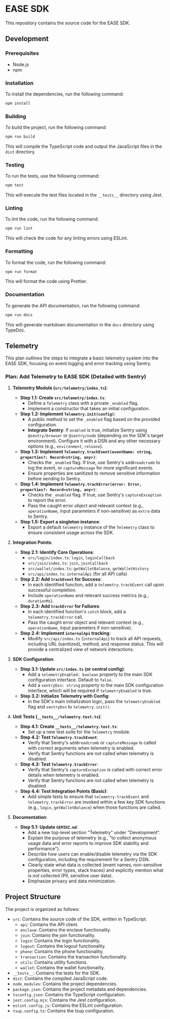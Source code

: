 # EASE SDK

This repository contains the source code for the EASE SDK.

## Development

### Prerequisites

- Node.js
- npm

### Installation

To install the dependencies, run the following command:

```bash
npm install
```

### Building

To build the project, run the following command:

```bash
npm run build
```

This will compile the TypeScript code and output the JavaScript files in the `dist` directory.

### Testing

To run the tests, use the following command:

```bash
npm test
```

This will execute the test files located in the `__tests__` directory using Jest.

### Linting

To lint the code, run the following command:

```bash
npm run lint
```

This will check the code for any linting errors using ESLint.

### Formatting

To format the code, run the following command:

```bash
npm run format
```

This will format the code using Prettier.

### Documentation

To generate the API documentation, run the following command:

```bash
npm run docs
```

This will generate markdown documentation in the `docs` directory using TypeDoc.

## Telemetry

This plan outlines the steps to integrate a basic telemetry system into the EASE SDK, focusing on event logging and error tracking using Sentry.

### Plan: Add Telemetry to EASE SDK (Detailed with Sentry)

1.  **Telemetry Module (`src/telemetry/index.ts`)**:
    - **Step 1.1: Create `src/telemetry/index.ts`**:
      - Define a `Telemetry` class with a private `_enabled` flag.
      - Implement a constructor that takes an initial configuration.
    - **Step 1.2: Implement `Telemetry.init(config)`**:
      - A public method to set the `_enabled` flag based on the provided configuration.
      - **Integrate Sentry**: If `enabled` is true, initialize Sentry using `@sentry/browser` or `@sentry/node` (depending on the SDK's target environment). Configure it with a DSN and any other necessary options (e.g., `environment`, `release`).
    - **Step 1.3: Implement `Telemetry.trackEvent(eventName: string, properties?: Record<string, any>)`**:
      - Checks the `_enabled` flag. If true, use Sentry's `addBreadcrumb` to log the event, or `captureMessage` for more significant events.
      - Ensure properties are sanitized to remove sensitive information before sending to Sentry.
    - **Step 1.4: Implement `Telemetry.trackError(error: Error, properties?: Record<string, any>)`**:
      - Checks the `_enabled` flag. If true, use Sentry's `captureException` to report the error.
      - Pass the caught error object and relevant context (e.g., `operationName`, input parameters if non-sensitive) as `extra` data to Sentry.
    - **Step 1.5: Export a singleton instance**:
      - Export a default `telemetry` instance of the `Telemetry` class to ensure consistent usage across the SDK.

2.  **Integration Points**:
    - **Step 2.1: Identify Core Operations**:
      - `src/login/index.ts`: `login`, `loginCallback`
      - `src/join/index.ts`: `join`, `joinCallback`
      - `src/wallet/index.ts`: `getWalletBalance`, `getWalletHistory`
      - `src/api/index.ts`: `internalApi` (for all API calls)
    - **Step 2.2: Add `trackEvent` for Success**:
      - In each identified function, add a `telemetry.trackEvent` call upon successful completion.
      - Include `operationName` and relevant success metrics (e.g., `durationMs`).
    - **Step 2.3: Add `trackError` for Failures**:
      - In each identified function's `catch` block, add a `telemetry.trackError` call.
      - Pass the caught error object and relevant context (e.g., `operationName`, input parameters if non-sensitive).
    - **Step 2.4: Implement `internalApi` tracking**:
      - Modify `src/api/index.ts` (`internalApi`) to track all API requests, including URL (sanitized), method, and response status. This will provide a centralized view of network interactions.

3.  **SDK Configuration**:
    - **Step 3.1: Update `src/index.ts` (or central config)**:
      - Add a `telemetryEnabled: boolean` property to the main SDK configuration interface. Default to `false`.
      - Add a `sentryDsn: string` property to the main SDK configuration interface, which will be required if `telemetryEnabled` is true.
    - **Step 3.2: Initialize Telemetry with Config**:
      - In the SDK's main initialization logic, pass the `telemetryEnabled` flag and `sentryDsn` to `telemetry.init()`.

4.  **Unit Tests (`__tests__/telemetry.test.ts`)**:
    - **Step 4.1: Create `__tests__/telemetry.test.ts`**:
      - Set up a new test suite for the `Telemetry` module.
    - **Step 4.2: Test `Telemetry.trackEvent`**:
      - Verify that Sentry's `addBreadcrumb` or `captureMessage` is called with correct arguments when telemetry is enabled.
      - Verify that Sentry functions are _not_ called when telemetry is disabled.
    - **Step 4.3: Test `Telemetry.trackError`**:
      - Verify that Sentry's `captureException` is called with correct error details when telemetry is enabled.
      - Verify that Sentry functions are _not_ called when telemetry is disabled.
    - **Step 4.4: Test Integration Points (Basic)**:
      - Add simple tests to ensure that `telemetry.trackEvent` and `telemetry.trackError` are invoked within a few key SDK functions (e.g., `login`, `getWalletBalance`) when those functions are called.

5.  **Documentation**:
    - **Step 5.1: Update `GEMINI.md`**:
      - Add a new top-level section "Telemetry" under "Development".
      - Explain the purpose of telemetry (e.g., "to collect anonymous usage data and error reports to improve SDK stability and performance").
      - Describe how users can enable/disable telemetry via the SDK configuration, including the requirement for a Sentry DSN.
      - Clearly state what data is collected (event names, non-sensitive properties, error types, stack traces) and explicitly mention what is _not_ collected (PII, sensitive user data).
      - Emphasize privacy and data minimization.

## Project Structure

The project is organized as follows:

- `src`: Contains the source code of the SDK, written in TypeScript.
  - `api`: Contains the API client.
  - `enclave`: Contains the enclave functionality.
  - `join`: Contains the join functionality.
  - `login`: Contains the login functionality.
  - `logout`: Contains the logout functionality.
  - `phone`: Contains the phone functionality.
  - `transaction`: Contains the transaction functionality.
  - `utils`: Contains utility functions.
  - `wallet`: Contains the wallet functionality.
- `__tests__`: Contains the tests for the SDK.
- `dist`: Contains the compiled JavaScript code.
- `node_modules`: Contains the project dependencies.
- `package.json`: Contains the project metadata and dependencies.
- `tsconfig.json`: Contains the TypeScript configuration.
- `jest.config.mjs`: Contains the Jest configuration.
- `eslint.config.js`: Contains the ESLint configuration.
- `tsup.config.ts`: Contains the tsup configuration.
